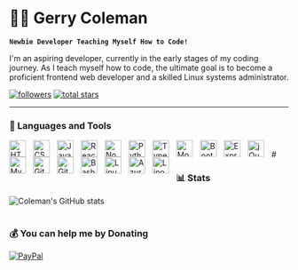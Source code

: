 # 🏄‍♂️ Gerry Coleman

**`Newbie Developer Teaching Myself How to Code!`**

I'm an aspiring developer, currently in the early stages of my coding journey. As I teach myself how to code, the ultimate goal is to become a proficient frontend web developer and a skilled Linux systems administrator.

<p align="left"> 
      <a href="https://github.com/gerrycoleman?tab=followers">
         <img alt="followers" title="Follow me on Github" src="https://custom-icon-badges.demolab.com/github/followers/gerrycoleman?color=236ad3&labelColor=1155ba&style=for-the-badge&logo=person-add&label=Follow&logoColor=white"/></a>
      <a href="https://github.com/gerrycoleman??tab=repositories&sort=stargazers">
         <img alt="total stars" title="Total stars on GitHub" src="https://custom-icon-badges.demolab.com/github/stars/gerrycoleman??color=55960c&style=for-the-badge&labelColor=488207&logo=star"/></a>
   </p>
   
---

### 🧰 Languages and Tools

<img align="left" alt="HTML" width="30px" style="padding-right:10px;" src="https://cdn.jsdelivr.net/gh/devicons/devicon/icons/html5/html5-plain.svg" />
<img align="left" alt="CSS" width="30px" style="padding-right:10px;" src="https://cdn.jsdelivr.net/gh/devicons/devicon/icons/css3/css3-plain.svg" />
<img align="left" alt="JavaScript" width="30px" style="padding-right:10px;" src="https://cdn.jsdelivr.net/gh/devicons/devicon/icons/javascript/javascript-plain.svg" />
<img align="left" alt="React" width="30px" style="padding-right:10px;" src="https://cdn.jsdelivr.net/gh/devicons/devicon/icons/react/react-original.svg" />
<img align="left" alt="NodeJS" width="30px" style="padding-right:10px;" src="https://cdn.jsdelivr.net/gh/devicons/devicon/icons/nodejs/nodejs-original.svg" />
<img align="left" alt="Python" width="30px" style="padding-right:10px;" src="https://cdn.jsdelivr.net/gh/devicons/devicon/icons/python/python-plain.svg" />
<img align="left" alt="TypeScript" width="30px" style="padding-right:10px;" src="https://cdn.jsdelivr.net/gh/devicons/devicon/icons/typescript/typescript-plain.svg" />
<img align="left" alt="MongoDB" width="30px" style="padding-right:10px;" src="https://cdn.jsdelivr.net/gh/devicons/devicon/icons/mongodb/mongodb-plain.svg" />
<img align="left" alt="Bootstrap" width="30px" style="padding-right:10px;" src="https://cdn.jsdelivr.net/gh/devicons/devicon/icons/bootstrap/bootstrap-plain.svg" />
<img align="left" alt="Express.js" width="30px" style="padding-right:10px;" src="https://cdn.jsdelivr.net/gh/devicons/devicon/icons/express/express-original.svg" />
<img align="left" alt="jQuery" width="30px" style="padding-right:10px;" src="https://cdn.jsdelivr.net/gh/devicons/devicon/icons/jquery/jquery-plain.svg" />
<img align="left" alt="MySQL" width="30px" style="padding-right:10px;" src="https://cdn.jsdelivr.net/gh/devicons/devicon/icons/mysql/mysql-plain.svg" />
<img align="left" alt="Git" width="30px" style="padding-right:10px;" src="https://cdn.jsdelivr.net/gh/devicons/devicon/icons/git/git-original.svg" />
<img align="left" alt="GitHub" width="30px" style="padding-right:10px;" src="https://cdn.jsdelivr.net/gh/devicons/devicon/icons/github/github-original.svg" />
<img align="left" alt="Bash" width="30px" style="padding-right:10px;" src="https://cdn.jsdelivr.net/gh/devicons/devicon/icons/bash/bash-original.svg" />
<img align="left" alt="Linux" width="30px" style="padding-right:10px;" src="https://cdn.jsdelivr.net/gh/devicons/devicon/icons/linux/linux-original.svg" />
<img align="left" alt="Azure" width="30px" style="padding-right:10px;" src="https://cdn.jsdelivr.net/gh/devicons/devicon/icons/azure/azure-original.svg" />
<img align="left" alt="Linode" width="30px" style="padding-right:10px;" src="https://cdn.jsdelivr.net/gh/devicons/devicon/icons/linode/linode-original.svg" />
<br />
#

### 📊 Stats

![Coleman's GitHub stats](https://github-readme-stats.vercel.app/api?username=gerrycoleman&show_icons=true&theme=gruvbox)

<!-- ![GitHub Streak](https://streak-stats.demolab.com?user=gerrycoleman&theme=gruvbox&border_radius=4.5) -->

#
<!--
<details>
 <summary><h3>👨‍💻 Coleman's Coding Journey</h3></summary>
 ### 🔭 What I'm Currently Working On
Building my portfolio using HTML, CSS, Bootstrap and Javascript to document my "Teaching myself how to code journey."

### 📚 What I’m Learning at the Moment
	- HTML: The foundation of web development, learning to structure web pages.
	- CSS: Styling web pages and creating visually appealing designs.
	- JavaScript: Enhancing web pages with interactivity and dynamic functionality.
	- Bootstrap: Leveraging this framework to build responsive and mobile-first sites.
	- Node.js: Exploring server-side JavaScript and building robust web applications.
	- React: Diving into this popular JavaScript library for building user interfaces.
	- Git: Mastering version control to collaborate effectively and manage code projects.
	- Linux: Familiarizing myself with the Linux operating system and its command-line tools.

### ✈️ The Path I’m Taking
I’m determined to teach myself by leveraging the abundant resources available in this digital age:
	- YouTube Tutorials
	- Web Articles
	- Online Courses
	- Documentation and Guides

### 🎯 The Ultimate Goal
My ultimate goals are to:
	- Master frontend development with modern frameworks and libraries.
	- Gain proficiency in Linux systems administration.
	- Create innovative and user-friendly web applications.
	- Contribute to open source projects.

### 🧰 Tools and Technologies
	•	Frontend: HTML, CSS, JavaScript, React, Bootstrap
	•	Backend: Node.js
	•	Version Control: Git
	•	Operating Systems: Linux

### 🔬 Projects I’m Working On
	•	Project 1: A brief description of this project.
	•	Project 2: A brief description of this project.
 
### 🔗 Connect with Me
I’m eager to connect with like-minded individuals and learn from others’ experiences. Feel free to reach out to me on LinkedIn or Twitter to discuss coding, share insights, or collaborate on projects.
-->
### 💰 You can help me by Donating
  [![PayPal](https://img.shields.io/badge/PayPal-00457C?style=for-the-badge&logo=paypal&logoColor=white)](https://paypal.me/gerrycolemann@outlook.com)
